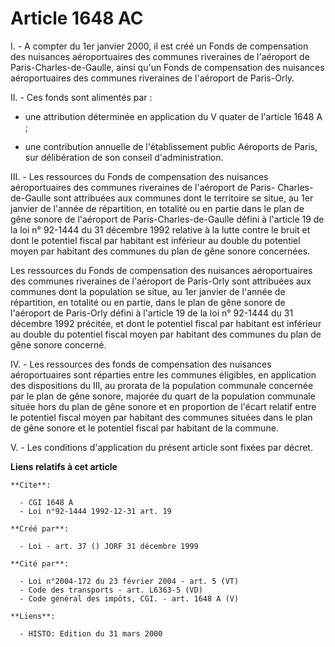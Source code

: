 # Article 1648 AC

I. - A compter du 1er janvier 2000, il est créé un Fonds de compensation des nuisances aéroportuaires des communes riveraines
de l'aéroport de Paris-Charles-de-Gaulle, ainsi qu'un Fonds de compensation des nuisances aéroportuaires des communes
riveraines de l'aéroport de Paris-Orly.

II. - Ces fonds sont alimentés par :

- une attribution déterminée en application du V quater de l'article 1648 A ;

- une contribution annuelle de l'établissement public Aéroports de Paris, sur délibération de son conseil d'administration.

III. - Les ressources du Fonds de compensation des nuisances aéroportuaires des communes riveraines de l'aéroport de Paris-
Charles-de-Gaulle sont attribuées aux communes dont le territoire se situe, au 1er janvier de l'année de répartition, en
totalité ou en partie dans le plan de gêne sonore de l'aéroport de Paris-Charles-de-Gaulle défini à l'article 19 de la loi n°
92-1444 du 31 décembre 1992 relative à la lutte contre le bruit et dont le potentiel fiscal par habitant est inférieur au
double du potentiel moyen par habitant des communes du plan de gêne sonore concernées.

Les ressources du Fonds de compensation des nuisances aéroportuaires des communes riveraines de l'aéroport de Paris-Orly sont
attribuées aux communes dont la population se situe, au 1er janvier de l'année de répartition, en totalité ou en partie, dans
le plan de gêne sonore de l'aéroport de Paris-Orly défini à l'article 19 de la loi n° 92-1444 du 31 décembre 1992 précitée,
et dont le potentiel fiscal par habitant est inférieur au double du potentiel fiscal moyen par habitant des communes du plan
de gêne sonore concerné.

IV. - Les ressources des fonds de compensation des nuisances aéroportuaires sont réparties entre les communes éligibles, en
application des dispositions du III, au prorata de la population communale concernée par le plan de gêne sonore, majorée du
quart de la population communale située hors du plan de gêne sonore et en proportion de l'écart relatif entre le potentiel
fiscal moyen par habitant des communes situées dans le plan de gêne sonore et le potentiel fiscal par habitant de la commune.

V. - Les conditions d'application du présent article sont fixées par décret.

**Liens relatifs à cet article**

	**Cite**:

	  - CGI 1648 A
	  - Loi n°92-1444 1992-12-31 art. 19

	**Créé par**:

	  - Loi - art. 37 () JORF 31 décembre 1999

	**Cité par**:

	  - Loi n°2004-172 du 23 février 2004 - art. 5 (VT)
	  - Code des transports - art. L6363-5 (VD)
	  - Code général des impôts, CGI. - art. 1648 A (V)

	**Liens**:

	  - HISTO: Edition du 31 mars 2000
